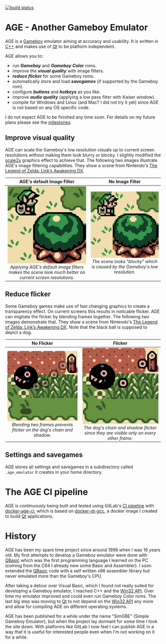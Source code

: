 [![build status](/../badges/master/build.svg)](https://gitlab.com/csprenger/age/commits/master)

# AGE - Another Gameboy Emulator

AGE is a [Gameboy](https://en.wikipedia.org/wiki/Game_Boy) emulator aiming at accuracy and usability. It is written in [C++](https://en.wikipedia.org/wiki/C%2B%2B) and makes use of [Qt](https://www.qt.io) to be platform independent.

AGE allows you to:
- run ***Gameboy*** and ***Gameboy Color*** roms.
- improve the ***visual quality*** with image filters.
- ***reduce flicker*** for some Gameboy roms.
- automatically store and load ***savegames*** (if supported by the Gameboy rom).
- configure ***buttons*** and ***hotkeys*** as you like.
- improve ***audio quality*** (applying a low pass filter with Kaiser window).
- compile for Windows and Linux (and Mac? I did not try it yet) since AGE is not based on any OS specific code.

I do not expect AGE to be finished any time soon. For details on my future plans please see the [milestones](../milestones).

## Improve visual quality

AGE can scale the Gameboy's low resolution visuals up to current screen resolutions without making them look blurry or blocky. I slightly modified the [scale2x](http://www.scale2x.it/) graphics effect to achieve that. The following two images illustrate AGE's image filtering capabilities. They show a scene from Nintendo's [The Legend of Zelda: Link’s Awakening DX](https://en.wikipedia.org/wiki/The_Legend_of_Zelda:_Link's_Awakening).

| AGE's default Image Filter | No Image Filter |
|:--------------------------:|:---------------:|
|![AGE - Zelda, image filter](/readme_files/age_zelda_image_filter.png)*Applying AGE's default image filters makes the scene look much better on current screen resolutions.*|![AGE - Zelda, no image filter](/readme_files/age_zelda_no_image_filter.png)*The scene looks "blocky" which is caused by the Gameboy's low resolution.*|

## Reduce flicker

Some Gameboy games make use of fast changing graphics to create a transparency effect. On current screens this results in noticable flicker. AGE can migitate the flicker by blending frames together. The following two images demonstrate that. They show a scene from Nintendo's [The Legend of Zelda: Link’s Awakening DX](https://en.wikipedia.org/wiki/The_Legend_of_Zelda:_Link's_Awakening). Note that the black ball is supposed to depict a dog.

| No Flicker | Flicker |
|:----------:|:-------:|
|![AGE - Zelda, no flicker](/readme_files/age_zelda_no_flicker.png)*Blending two frames prevents flicker on the dog's chain and shadow.*|![AGE - Zelda, flicker](/readme_files/age_zelda_flicker.png)*The dog's chain and shadow flicker since they are visible only on every other frame.*|

## Settings and savegames

AGE stores all settings and savegames in a subdirectory called `.age_emulator` it creates in your home directory.

# The AGE CI pipeline

AGE is continuously being built and tested using GitLab's [CI pipeline](/../pipelines) with [docker-age-ci](https://gitlab.com/csprenger/docker-age-ci), which is based on [docker-qt-gcc](https://gitlab.com/csprenger/docker-qt-gcc), a docker image I created to build [Qt](https://www.qt.io) applications.

# History

AGE has been my spare time project since around 1998 when I was 16 years old. My first attempts to develop a Gameboy emulator were done with [QBasic](https://en.wikipedia.org/wiki/QBasic) which was the first programming language I learned on the PC (coming from the C64 I already new some Basic and Assembler). I soon extended the [QBasic](https://en.wikipedia.org/wiki/QBasic) code with a self written x86 assembler library but never emulated more than the Gameboy's CPU.

After taking a detour over Visual Basic, which I found not really suited for developing a Gameboy emulator, I reached C++ and the [Win32 API](https://msdn.microsoft.com/de-de/library/windows/desktop/ff818516(v=vs.85).aspx). Over time my emulator improved and could even run Gameboy Color roms. The last big step was moving to [Qt](https://www.qt.io) to not depend on the [Win32 API](https://msdn.microsoft.com/de-de/library/windows/desktop/ff818516(v=vs.85).aspx) any more and allow for compiling AGE on different operating systems.

AGE has been published for a while under the name "SimGBE" (Simple Gameboy Emulator), but when the project lay dormant for some time I took the site down. With platforms like GitLab I now feel I can publish AGE in a way that it is useful for interested people even when I'm not working on it for a while.

